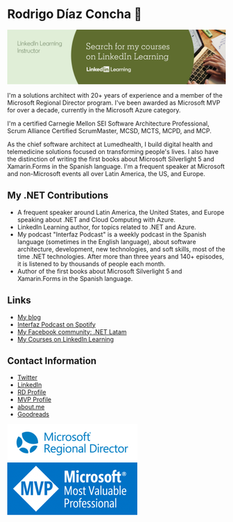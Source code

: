 ﻿# Rodrigo Díaz Concha  👋
[![Search for my courses on LinkedIn Learning](https://github.com/rdiazconcha/rdiazconcha/blob/master/media/lil_instructor_background_c.jpg?raw=true)](https://www.linkedin.com/learning/instructors/rodrigo-diaz-concha)

I'm a solutions architect with 20+ years of experience and a member of the Microsoft Regional Director program. I've been awarded as Microsoft MVP for over a decade, currently in the Microsoft Azure category.

I'm a certified Carnegie Mellon SEI Software Architecture Professional, Scrum Alliance Certified ScrumMaster, MCSD, MCTS, MCPD, and MCP.

As the chief software architect at Lumedhealth, I build digital health and telemedicine solutions focused on transforming people's lives. I also have the distinction of writing the first books about Microsoft Silverlight 5 and Xamarin.Forms in the Spanish language. I'm a frequent speaker at Microsoft and non-Microsoft events all over Latin America, the US, and Europe.

## My .NET Contributions
* A frequent speaker around Latin America, the United States, and Europe speaking about .NET and Cloud Computing with Azure.
* LinkedIn Learning author, for topics related to .NET and Azure.
* My podcast "Interfaz Podcast" is a weekly podcast in the Spanish language (sometimes in the English language), about software architecture, development, new technologies, and soft skills, most of the time .NET technologies. After more than three years and 140+ episodes, it is listened to by thousands of people each month.
* Author of the first books about Microsoft Silverlight 5 and Xamarin.Forms in the Spanish language.

## Links
* [My blog](https://rdiazconcha.com)
* [Interfaz Podcast on Spotify](https://open.spotify.com/show/7wtArksEB4DCGch35CwUYU?si=L4PoaZVnT_afxPSbr66xxA)
* [My Facebook community: .NET Latam](https://www.facebook.com/groups/diplomadowp71/)
* [My Courses on LinkedIn Learning](https://www.linkedin.com/learning/instructors/rodrigo-diaz-concha)

## Contact Information
* [Twitter](https://twitter.com/rdiazconcha)
* [LinkedIn](https://www.linkedin.com/in/rdiazconcha/)
* [RD Profile](https://rd.microsoft.com/en-us/rodrigo-diazconcha)
* [MVP Profile](https://mvp.microsoft.com/en-us/PublicProfile/4028935?fullName=Rodrigo%20Diaz%20Concha)
* [about.me](https://rdiazconcha.me/)
* [Goodreads](https://goodreads.com/rdiazconcha)

[![Microsoft Regional Director logo](https://github.com/rdiazconcha/rdiazconcha/blob/master/media/msrd-logo-192px-alpha-300x86.png?raw=true)](https://rd.microsoft.com/en-us/rodrigo-diazconcha)
[![Microsoft Most Valuable Professional logo](https://github.com/rdiazconcha/rdiazconcha/blob/master/media/MVP_Logo_Horizontal_Preferred_Cyan300_RGB_300ppi-300x121.png?raw=true)](https://mvp.microsoft.com/en-us/PublicProfile/4028935?fullName=Rodrigo%20Diaz%20Concha)



<!--
**rdiazconcha/rdiazconcha** is a ✨ _special_ ✨ repository because its `README.md` (this file) appears on your GitHub profile.

Here are some ideas to get you started:

- 🔭 I’m currently working on ...
- 🌱 I’m currently learning ...
- 👯 I’m looking to collaborate on ...
- 🤔 I’m looking for help with ...
- 💬 Ask me about ...
- 📫 How to reach me: ...
- 😄 Pronouns: ...
- ⚡ Fun fact: ...
-->
